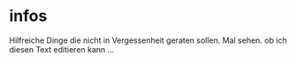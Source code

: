 infos
=====

Hilfreiche Dinge die nicht in Vergessenheit geraten sollen.
Mal sehen. ob ich diesen Text editieren kann ...
